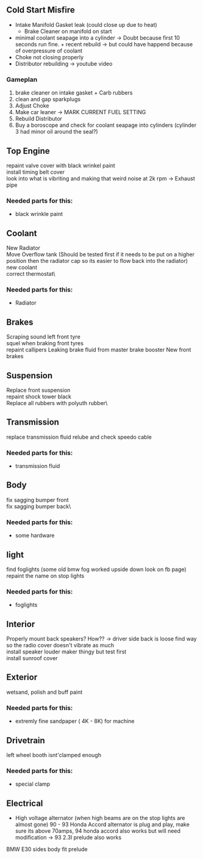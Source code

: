 
## Cold Start Misfire
- Intake Manifold Gasket leak (could close up due to heat)
    - Brake Cleaner on manifold on start
- minimal coolant seapage into a cylinder -> Doubt because first 10 seconds run fine. + recent rebuild -> but could have happend because of overpressure of coolant
- Choke not closing properly
- Distributor rebuilding -> youtube video

### Gameplan
1) brake cleaner on intake gasket + Carb rubbers
2) clean and gap sparkplugs
3) Adjust Choke
4) Make car leaner -> MARK CURRENT FUEL SETTING
5) Rebuild Distributor
6) Buy a boroscope and check for coolant seapage into cylinders (cylinder 3 had minor  oil around the seal?)

## Top Engine
repaint valve cover with black wrinkel paint\
install timing belt cover\
look into what is vibriting and making that weird noise at 2k rpm -> Exhaust pipe

### Needed parts for this:
- black wrinkle paint

## Coolant
New Radiator\
Move Overflow tank (Should be tested first if it needs to be put on a higher position then the radiator cap so its easier to flow back into the radiator)\
new coolant\
correct thermostat\

### Needed parts for this:
- Radiator

## Brakes
Scraping sound left front tyre\
squel when braking front tyres\
repaint callipers
Leaking brake fluid from master brake booster
New front brakes


## Suspension
Replace front suspension\
repaint shock tower black\
Replace all rubbers with polyuth rubber\


## Transmission
replace transmission fluid
relube and check speedo cable

### Needed parts for this:
- transmission fluid

## Body
fix sagging bumper front\
fix sagging bumper back\

### Needed parts for this:
- some hardware

## light
find foglights (some old bmw fog worked upside down look on fb page)\
repaint the name on stop lights

### Needed parts for this:
- foglights

## Interior
Properly mount back speakers? How?? -> driver side back is loose
find way so the radio cover doesn't vibrate as much\
install speaker louder maker thingy but test first\
install sunroof cover

## Exterior
wetsand, polish and buff paint

### Needed parts for this:
- extremly fine sandpaper ( 4K - 8K) for machine 

## Drivetrain
left wheel booth isnt'clamped enough


### Needed parts for this:
- special clamp

## Electrical
- High voltage alternator (when high beams are on the stop lights are almost gone) 90 - 93 Honda Accord alternator is plug and play, make sure its above 70amps, 94 honda accord also works but will need modification -> 93 2.3l prelude also works



BMW E30 sides body fit prelude